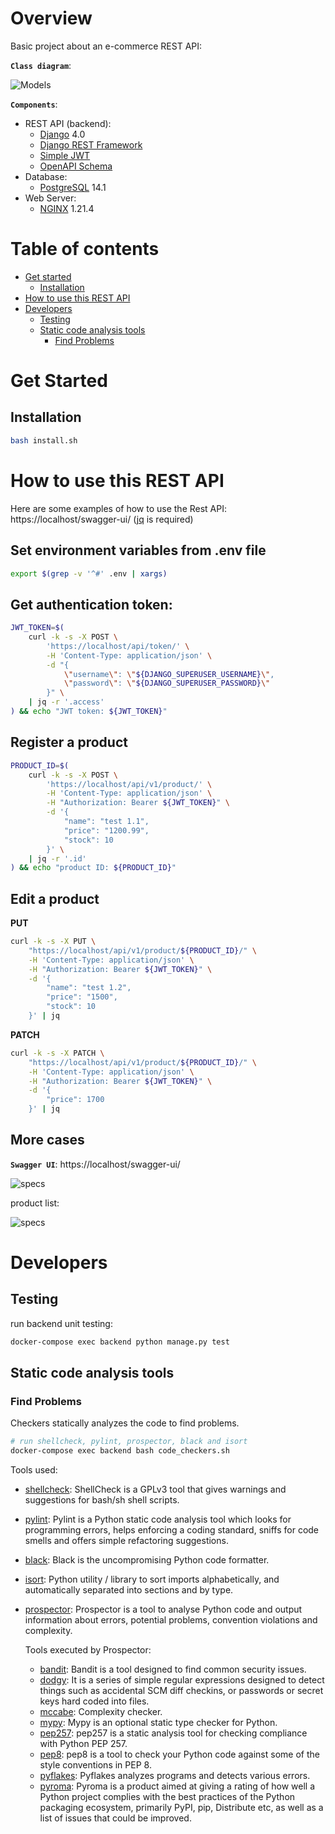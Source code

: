 # Overview

Basic project about an e-commerce REST API:

**`Class diagram`**:

![Models](./docs/design/models.png "Class diagram")

**`Components`**:

- REST API (backend):
    - [Django](https://www.djangoproject.com/) 4.0
    - [Django REST Framework](http://www.django-rest-framework.org/)
    - [Simple JWT](https://django-rest-framework-simplejwt.readthedocs.io/en/latest/)
    - [OpenAPI Schema](https://www.django-rest-framework.org/api-guide/schemas/#generating-an-openapi-schema)
- Database:
    - [PostgreSQL](https://www.postgresql.org/) 14.1
- Web Server:
    - [NGINX](https://www.nginx.com/) 1.21.4

# Table of contents

* [Get started](#get-started)
  * [Installation](#installation)
* [How to use this REST API](#how-to-use-this-rest-api)
* [Developers](#developers)
  * [Testing](#testing)
  * [Static code analysis tools](#static-code-analysis-tools)
    * [Find Problems](#find-problems)

# Get Started

## Installation

```bash
bash install.sh
```

# How to use this REST API

Here are some examples of how to use the Rest API: https://localhost/swagger-ui/
([jq](https://stedolan.github.io/jq/) is required)

## Set environment variables from .env file

```bash
export $(grep -v '^#' .env | xargs)
```

## Get authentication token:

```bash
JWT_TOKEN=$(
    curl -k -s -X POST \
        'https://localhost/api/token/' \
        -H 'Content-Type: application/json' \
        -d "{
            \"username\": \"${DJANGO_SUPERUSER_USERNAME}\",
            \"password\": \"${DJANGO_SUPERUSER_PASSWORD}\"
        }" \
    | jq -r '.access'
) && echo "JWT token: ${JWT_TOKEN}"
```

## Register a product

```bash
PRODUCT_ID=$(
    curl -k -s -X POST \
        'https://localhost/api/v1/product/' \
        -H 'Content-Type: application/json' \
        -H "Authorization: Bearer ${JWT_TOKEN}" \
        -d '{
            "name": "test 1.1",
            "price": "1200.99",
            "stock": 10
        }' \
    | jq -r '.id'
) && echo "product ID: ${PRODUCT_ID}"
```

## Edit a product

**PUT**
```bash
curl -k -s -X PUT \
    "https://localhost/api/v1/product/${PRODUCT_ID}/" \
    -H 'Content-Type: application/json' \
    -H "Authorization: Bearer ${JWT_TOKEN}" \
    -d '{
        "name": "test 1.2",
        "price": "1500",
        "stock": 10
    }' | jq
```

**PATCH**
```bash
curl -k -s -X PATCH \
    "https://localhost/api/v1/product/${PRODUCT_ID}/" \
    -H 'Content-Type: application/json' \
    -H "Authorization: Bearer ${JWT_TOKEN}" \
    -d '{
        "price": 1700
    }' | jq
```

## More cases

**`Swagger UI`**: https://localhost/swagger-ui/

![specs](./docs/images/swagger-ui-general.png "Swagger UI")

product list:

![specs](./docs/images/swagger-ui-product-list.png "Swagger UI - Product list")

# Developers

## Testing

run backend unit testing:

```bash
docker-compose exec backend python manage.py test
```

## Static code analysis tools

### Find Problems

Checkers statically analyzes the code to find problems.

```bash
# run shellcheck, pylint, prospector, black and isort
docker-compose exec backend bash code_checkers.sh
```

Tools used:
- [shellcheck](https://github.com/koalaman/shellcheck): ShellCheck is a GPLv3 tool that gives warnings and suggestions for bash/sh shell scripts.
- [pylint](https://github.com/PyCQA/pylint): Pylint is a Python static code analysis tool which looks for programming errors, helps enforcing a coding standard, sniffs for code smells and offers simple refactoring suggestions.
- [black](https://github.com/psf/black): Black is the uncompromising Python code formatter.
- [isort](https://pycqa.github.io/isort/): Python utility / library to sort imports alphabetically, and automatically separated into sections and by type.
- [prospector](https://github.com/PyCQA/prospector): Prospector is a tool to analyse Python code and output information about errors, potential problems, convention violations and complexity.

  Tools executed by Prospector:
  - [bandit](https://github.com/PyCQA/bandit): Bandit is a tool designed to find common security issues.
  - [dodgy](https://github.com/landscapeio/dodgy): It is a series of simple regular expressions designed to detect things such as accidental SCM diff checkins, or passwords or secret keys hard coded into files.
  - [mccabe](https://github.com/PyCQA/mccabe): Complexity checker.
  - [mypy](https://github.com/python/mypy): Mypy is an optional static type checker for Python.
  - [pep257](https://github.com/PyCQA/pydocstyle): pep257 is a static analysis tool for checking compliance with Python PEP 257.
  - [pep8](https://pep8.readthedocs.io/en/release-1.7.x/): pep8 is a tool to check your Python code against some of the style conventions in PEP 8.
  - [pyflakes](https://github.com/PyCQA/pyflakes): Pyflakes analyzes programs and detects various errors.
  - [pyroma](https://github.com/regebro/pyroma): Pyroma is a product aimed at giving a rating of how well a Python project complies with the best practices of the Python packaging ecosystem, primarily PyPI, pip, Distribute etc, as well as a list of issues that could be improved.
